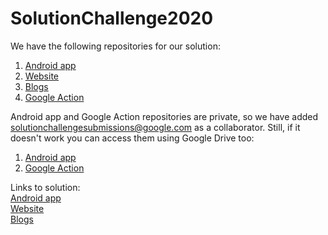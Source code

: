 # SolutionChallenge2020
We have the following repositories for our solution:
1. [Android app]( https://github.com/lswarnkar1/JU-eezy-3.git)
2. [Website](https://github.com/yashrajmishra/JU-eezy-Web.git)
3. [Blogs](https://github.com/yashrajmishra/JU-eezy-Blog.git)
4. [Google Action](https://github.com/lswarnkar1/JU-eezy-dialogflowFirebaseFulfillment.git)

Android app and Google Action repositories are private, so we have added solutionchallengesubmissions@google.com as a collaborator. Still, if it doesn't work you can access them using Google Drive too:
1. [Android app](https://drive.google.com/drive/folders/1BhcmSp64237gQxi6Jy3u7s2B-LgtHS6m?usp=sharing)
4. [Google Action](https://drive.google.com/drive/folders/1fJSSQWZvc_FX9SJ3KdPKJPzNN03cP3jz?usp=sharing)

Links to solution:\
[Android app](https://play.google.com/store/apps/details?id=com.lavish.jueezy&hl=en_IN)\
[Website](https://www.jueezy.rocks/)\
[Blogs](https://blog.jueezy.rocks/)
